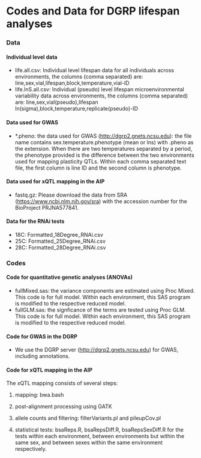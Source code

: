 # Codes and Data for DGRP lifespan analyses

### Data

#### Individual level data

* life.all.csv: Individual level lifespan data for all individuals across environments, the columns (comma separated) are: line,sex,vial,lifespan,block,temperature,vial-ID
* life.lnS.all.csv: Individual (pseudo) level lifespan microenvironmental variability data across environments, the columns (comma separated) are: line,sex,vial(pseudo),lifespan ln(sigma),block,temperature,replicate(pseudo)-ID

#### Data used for GWAS

* *.pheno: the data used for GWAS (http://dgrp2.gnets.ncsu.edu): the file name contains sex.temperature.phenotype (mean or lns) with .pheno as the extension. When there are two temperatures separated by a period, the phenotype provided is the difference between the two environments used for mapping plasticity QTLs. Within each comma separated text file, the first column is line ID and the second column is phenotype.

#### Data used for xQTL mapping in the AIP

* fastq.gz: Please download the data from SRA (https://www.ncbi.nlm.nih.gov/sra) with the accession number for the BioProject PRJNA577841.

#### Data for the RNAi tests

* 18C: Formatted_18Degree_RNAi.csv
* 25C: Formatted_25Degree_RNAi.csv
* 28C: Formatted_28Degree_RNAi.csv

### Codes

#### Code for quantitative genetic analyses (ANOVAs)

* fullMixed.sas: the variance components are estimated using Proc Mixed. This code is for full model. Within each environment, this SAS program is modified to the respective reduced model.
* fullGLM.sas: the signficance of the terms are tested using Proc GLM. This code is for full model. Within each environment, this SAS program is modified to the respective reduced model.

#### Code for GWAS in the DGRP

* We use the DGRP server (http://dgrp2.gnets.ncsu.edu) for GWAS, including annotations.

#### Code for xQTL mapping in the AIP

The xQTL mapping consists of several steps:

1) mapping: bwa.bash

2) post-alignment processing using GATK

3) allele counts and filtering: filterVariants.pl and pileupCov.pl

4) statistical tests: bsaReps.R, bsaRepsDiff.R, bsaRepsSexDiff.R for the tests within each environment, between environments but within the same sex, and between sexes within the same environment respectively.
